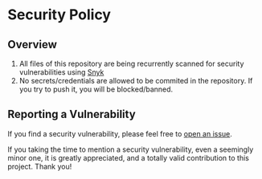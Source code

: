 # Security Policy

## Overview

1. All files of this repository are being recurrently scanned for security vulnerabilities using [Snyk](https://snyk.io)
2. No secrets/credentials are allowed to be commited in the repository. If you try to push it, you will be blocked/banned.

## Reporting a Vulnerability

If you find a security vulnerability, please feel free to [open an issue](https://github.com/fvilarinho/akamai-siem-connector/issues).

If you taking the time to mention a security vulnerability, even a seemingly minor one, it is greatly appreciated, and a totally valid contribution to this project. Thank you!
